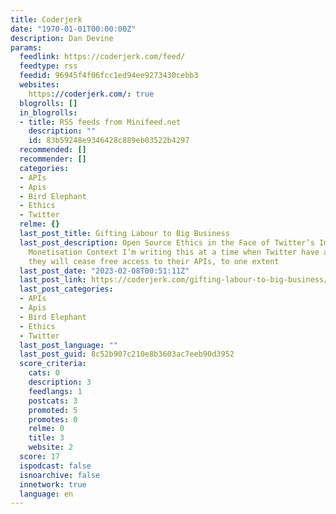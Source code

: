 ```yaml
---
title: Coderjerk
date: "1970-01-01T00:00:00Z"
description: Dan Devine
params:
  feedlink: https://coderjerk.com/feed/
  feedtype: rss
  feedid: 96945f4f06fcc1ed94ee9273430cebb3
  websites:
    https://coderjerk.com/: true
  blogrolls: []
  in_blogrolls:
  - title: RSS feeds from Minifeed.net
    description: ""
    id: 83b59248e9346428c889eb03522b4297
  recommended: []
  recommender: []
  categories:
  - APIs
  - Apis
  - Bird Elephant
  - Ethics
  - Twitter
  relme: {}
  last_post_title: Gifting Labour to Big Business
  last_post_description: Open Source Ethics in the Face of Twitter’s Impending API
    Monetisation Context I’m writing this at a time when Twitter have announced that
    they will cease free access to their APIs, to one extent
  last_post_date: "2023-02-08T00:51:11Z"
  last_post_link: https://coderjerk.com/gifting-labour-to-big-business/
  last_post_categories:
  - APIs
  - Apis
  - Bird Elephant
  - Ethics
  - Twitter
  last_post_language: ""
  last_post_guid: 8c52b907c210e8b3603ac7eeb90d3952
  score_criteria:
    cats: 0
    description: 3
    feedlangs: 1
    postcats: 3
    promoted: 5
    promotes: 0
    relme: 0
    title: 3
    website: 2
  score: 17
  ispodcast: false
  isnoarchive: false
  innetwork: true
  language: en
---
```

